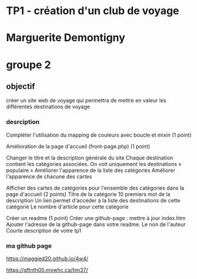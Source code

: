 
# TP1 - création d'un club de voyage

# Marguerite Demontigny
# groupe 2

## objectif
créer un site web de voyage qui permettra de mettre en valeur les différentes destinations de voyage

### desrciption

Compléter l'utilisation du mapping de couleurs avec boucle et mixin (1 point)

Amélioration de la page d'accueil (front-page.php) (1 point)

Changer le titre et la description générale du site
Chaque destination contient les catégories associées.
On voit uniquement les destinations « populaire »
Améliorer l'apparence de la liste des catégories
Améliorer l'apparence de chacune des cartes

Afficher des cartes de catégories pour l'ensemble des catégories dans la page d'accueil (2 points)
Titre de la catégorie
10 premiers mot de la description
Un lien permet d'accéder à la liste des destinations de cette catégorie
Le nombre d'article pour cette catégorie

Créer un readme (1 point)
Créer une github-page : mettre à jour index.htm
Ajouter l'adresse de la github-page dans votre readme.
Le non de l'auteur
Courte description de votre tp1 

### ma github page
https://maggied20.github.io/4w4/

https://gftnth00.mywhc.ca/tim37/
